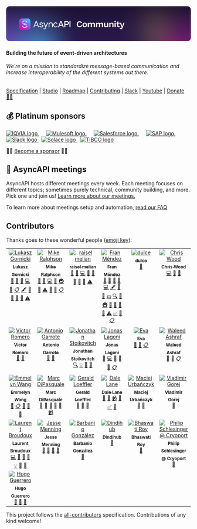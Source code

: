 <br>
 
 [![AsyncAPI Logo](./assets/github-repobanner-community.png)](https://www.asyncapi.com)

<h4 align="left">Building the future of event-driven architectures</h4>
<h6 align="left">We're on a mission to standardize message-based communication and increase interoperability of the different systems out there.</h6>
<p align="left">
  <a href="https://www.github.com/asyncapi/spec">Specification</a>
  |
  <a href="https://studio.asyncapi.com/">Studio</a>
  |
  <a href="https://www.asyncapi.com/roadmap">Roadmap</a>
  |
  <a href="./CONTRIBUTING.md">Contributing</a>
  |
  <a href="https://www.asyncapi.com/slack-invite">Slack</a>
  |
  <a href="https://www.youtube.com/channel/UCIz9zGwDLbrYQcDKVXdOstQ">Youtube</a>
  |
  <a href="https://opencollective.com/asyncapi">Donate 🙌🏾</a>
</p>

## 💰 Platinum sponsors
<p align="left">
  <a href="https://iqvia.com">
    <img src="./assets/iqvia.png" alt="IQVIA logo" height="40">
  </a>
  &nbsp;&nbsp;&nbsp;&nbsp;
  <a href="https://mulesoft.com">
    <img src="./assets/mulesoft.png" alt="Mulesoft logo" height="40">
  </a>
  &nbsp;&nbsp;&nbsp;&nbsp;
  <a href="https://salesforce.com">
    <img src="./assets/salesforce.png" alt="Salesforce logo" height="40">
  </a>
  &nbsp;&nbsp;&nbsp;&nbsp;
  <a href="https://sap.com">
    <img src="./assets/sap.svg" alt="SAP logo" height="40">
  </a>
  &nbsp;
  <a href="https://slack.com">
    <img src="./assets/slack.svg" alt="Slack logo" height="40">
  </a>
  &nbsp;
  <a href="https://solace.com">
    <img src="./assets/solace.png" alt="Solace logo" height="40">
  </a>
  &nbsp;
  <a href="https://tibco.com">
    <img src="./assets/tibco.png" alt="TIBCO logo" height="40">
  </a>
</p>

<p align="left">
  🙌🏾 <a href="https://opencollective.com/asyncapi">Become a sponsor</a> 🙌🏾
</p>

## 🤗 AsyncAPI meetings
AsyncAPI hosts different meetings every week. Each meeting focuses on different topics; sometimes purely technical, community building, and more. Pick one and join us! [Learn more about our meetings.](https://www.asyncapi.com/community/meetings)

To learn more about meetings setup and automation, [read our FAQ](https://github.com/asyncapi/community/blob/master/MEETINGS_ORGANIZATION.md)


## Contributors

Thanks goes to these wonderful people ([emoji key](https://allcontributors.org/docs/en/emoji-key)):

<!-- ALL-CONTRIBUTORS-LIST:START - Do not remove or modify this section -->
<!-- prettier-ignore-start -->
<!-- markdownlint-disable -->
<table>
  <tbody>
    <tr>
      <td align="center" valign="top" width="14.28%"><a href="http://resume.github.io/?derberg"><img src="https://avatars1.githubusercontent.com/u/6995927?v=4?s=100" width="100px;" alt="Lukasz Gornicki"/><br /><sub><b>Lukasz Gornicki</b></sub></a><br /><a href="https://github.com/asyncapi/community/commits?author=derberg" title="Documentation">📖</a> <a href="#ideas-derberg" title="Ideas, Planning, & Feedback">🤔</a> <a href="https://github.com/asyncapi/community/pulls?q=is%3Apr+reviewed-by%3Aderberg" title="Reviewed Pull Requests">👀</a> <a href="https://github.com/asyncapi/community/commits?author=derberg" title="Code">💻</a> <a href="#question-derberg" title="Answering Questions">💬</a> <a href="#eventOrganizing-derberg" title="Event Organizing">📋</a> <a href="#content-derberg" title="Content">🖋</a> <a href="#blog-derberg" title="Blogposts">📝</a> <a href="#tool-derberg" title="Tools">🔧</a> <a href="#talk-derberg" title="Talks">📢</a> <a href="#maintenance-derberg" title="Maintenance">🚧</a> <a href="https://github.com/asyncapi/community/commits?author=derberg" title="Tests">⚠️</a></td>
      <td align="center" valign="top" width="14.28%"><a href="http://mermade.github.io"><img src="https://avatars0.githubusercontent.com/u/21603?v=4?s=100" width="100px;" alt="Mike Ralphson"/><br /><sub><b>Mike Ralphson</b></sub></a><br /><a href="#question-MikeRalphson" title="Answering Questions">💬</a> <a href="https://github.com/asyncapi/community/commits?author=MikeRalphson" title="Documentation">📖</a> <a href="https://github.com/asyncapi/community/commits?author=MikeRalphson" title="Code">💻</a> <a href="#ideas-MikeRalphson" title="Ideas, Planning, & Feedback">🤔</a> <a href="#infra-MikeRalphson" title="Infrastructure (Hosting, Build-Tools, etc)">🚇</a> <a href="https://github.com/asyncapi/community/pulls?q=is%3Apr+reviewed-by%3AMikeRalphson" title="Reviewed Pull Requests">👀</a> <a href="https://github.com/asyncapi/community/commits?author=MikeRalphson" title="Tests">⚠️</a> <a href="#tool-MikeRalphson" title="Tools">🔧</a> <a href="#maintenance-MikeRalphson" title="Maintenance">🚧</a> <a href="#eventOrganizing-MikeRalphson" title="Event Organizing">📋</a></td>
      <td align="center" valign="top" width="14.28%"><a href="https://github.com/rmelian"><img src="https://avatars3.githubusercontent.com/u/4565267?v=4?s=100" width="100px;" alt="raisel melian"/><br /><sub><b>raisel melian</b></sub></a><br /><a href="#question-rmelian" title="Answering Questions">💬</a> <a href="https://github.com/asyncapi/community/issues?q=author%3Armelian" title="Bug reports">🐛</a> <a href="https://github.com/asyncapi/community/commits?author=rmelian" title="Code">💻</a> <a href="https://github.com/asyncapi/community/commits?author=rmelian" title="Documentation">📖</a> <a href="#ideas-rmelian" title="Ideas, Planning, & Feedback">🤔</a> <a href="#maintenance-rmelian" title="Maintenance">🚧</a> <a href="https://github.com/asyncapi/community/pulls?q=is%3Apr+reviewed-by%3Armelian" title="Reviewed Pull Requests">👀</a> <a href="#tool-rmelian" title="Tools">🔧</a> <a href="https://github.com/asyncapi/community/commits?author=rmelian" title="Tests">⚠️</a></td>
      <td align="center" valign="top" width="14.28%"><a href="http://www.fmvilas.com"><img src="https://avatars3.githubusercontent.com/u/242119?v=4?s=100" width="100px;" alt="Fran Méndez"/><br /><sub><b>Fran Méndez</b></sub></a><br /><a href="#question-fmvilas" title="Answering Questions">💬</a> <a href="https://github.com/asyncapi/community/issues?q=author%3Afmvilas" title="Bug reports">🐛</a> <a href="#blog-fmvilas" title="Blogposts">📝</a> <a href="#business-fmvilas" title="Business development">💼</a> <a href="https://github.com/asyncapi/community/commits?author=fmvilas" title="Code">💻</a> <a href="#content-fmvilas" title="Content">🖋</a> <a href="https://github.com/asyncapi/community/commits?author=fmvilas" title="Documentation">📖</a> <a href="#design-fmvilas" title="Design">🎨</a> <a href="#financial-fmvilas" title="Financial">💵</a> <a href="#fundingFinding-fmvilas" title="Funding Finding">🔍</a> <a href="#ideas-fmvilas" title="Ideas, Planning, & Feedback">🤔</a> <a href="#infra-fmvilas" title="Infrastructure (Hosting, Build-Tools, etc)">🚇</a> <a href="#maintenance-fmvilas" title="Maintenance">🚧</a> <a href="#plugin-fmvilas" title="Plugin/utility libraries">🔌</a> <a href="https://github.com/asyncapi/community/pulls?q=is%3Apr+reviewed-by%3Afmvilas" title="Reviewed Pull Requests">👀</a> <a href="#tool-fmvilas" title="Tools">🔧</a> <a href="https://github.com/asyncapi/community/commits?author=fmvilas" title="Tests">⚠️</a> <a href="#tutorial-fmvilas" title="Tutorials">✅</a> <a href="#talk-fmvilas" title="Talks">📢</a> <a href="#eventOrganizing-fmvilas" title="Event Organizing">📋</a></td>
      <td align="center" valign="top" width="14.28%"><a href="https://github.com/DulceDeLaRosa"><img src="https://avatars0.githubusercontent.com/u/389154?v=4?s=100" width="100px;" alt="dulce"/><br /><sub><b>dulce</b></sub></a><br /><a href="#design-DulceDeLaRosa" title="Design">🎨</a></td>
      <td align="center" valign="top" width="14.28%"><a href="https://github.com/SensibleWood"><img src="https://avatars2.githubusercontent.com/u/2420069?v=4?s=100" width="100px;" alt="Chris Wood"/><br /><sub><b>Chris Wood</b></sub></a><br /><a href="https://github.com/asyncapi/community/commits?author=SensibleWood" title="Code">💻</a> <a href="#ideas-SensibleWood" title="Ideas, Planning, & Feedback">🤔</a> <a href="https://github.com/asyncapi/community/commits?author=SensibleWood" title="Documentation">📖</a></td>
      <td align="center" valign="top" width="14.28%"><a href="https://github.com/jschabowsky"><img src="https://avatars1.githubusercontent.com/u/26606293?v=4?s=100" width="100px;" alt="Jonathan Schabowsky"/><br /><sub><b>Jonathan Schabowsky</b></sub></a><br /><a href="https://github.com/asyncapi/community/commits?author=jschabowsky" title="Documentation">📖</a> <a href="#fundingFinding-jschabowsky" title="Funding Finding">🔍</a> <a href="#ideas-jschabowsky" title="Ideas, Planning, & Feedback">🤔</a></td>
    </tr>
    <tr>
      <td align="center" valign="top" width="14.28%"><a href="https://github.com/vromero"><img src="https://avatars1.githubusercontent.com/u/1119553?v=4?s=100" width="100px;" alt="Victor Romero"/><br /><sub><b>Victor Romero</b></sub></a><br /><a href="#ideas-vromero" title="Ideas, Planning, & Feedback">🤔</a> <a href="https://github.com/asyncapi/community/pulls?q=is%3Apr+reviewed-by%3Avromero" title="Reviewed Pull Requests">👀</a></td>
      <td align="center" valign="top" width="14.28%"><a href="http://antoniogarrote.wordpress.com"><img src="https://avatars1.githubusercontent.com/u/8277?v=4?s=100" width="100px;" alt="Antonio Garrote"/><br /><sub><b>Antonio Garrote</b></sub></a><br /><a href="#ideas-antoniogarrote" title="Ideas, Planning, & Feedback">🤔</a> <a href="https://github.com/asyncapi/community/pulls?q=is%3Apr+reviewed-by%3Aantoniogarrote" title="Reviewed Pull Requests">👀</a></td>
      <td align="center" valign="top" width="14.28%"><a href="https://ramses.tech"><img src="https://avatars0.githubusercontent.com/u/9660342?v=4?s=100" width="100px;" alt="Jonathan Stoikovitch"/><br /><sub><b>Jonathan Stoikovitch</b></sub></a><br /><a href="#fundingFinding-jstoiko" title="Funding Finding">🔍</a> <a href="#example-jstoiko" title="Examples">💡</a> <a href="#ideas-jstoiko" title="Ideas, Planning, & Feedback">🤔</a> <a href="https://github.com/asyncapi/community/pulls?q=is%3Apr+reviewed-by%3Ajstoiko" title="Reviewed Pull Requests">👀</a></td>
      <td align="center" valign="top" width="14.28%"><a href="https://github.com/jonaslagoni"><img src="https://avatars1.githubusercontent.com/u/13396189?v=4?s=100" width="100px;" alt="Jonas Lagoni"/><br /><sub><b>Jonas Lagoni</b></sub></a><br /><a href="https://github.com/asyncapi/community/issues?q=author%3Ajonaslagoni" title="Bug reports">🐛</a> <a href="https://github.com/asyncapi/community/commits?author=jonaslagoni" title="Code">💻</a> <a href="https://github.com/asyncapi/community/commits?author=jonaslagoni" title="Documentation">📖</a> <a href="#ideas-jonaslagoni" title="Ideas, Planning, & Feedback">🤔</a> <a href="#question-jonaslagoni" title="Answering Questions">💬</a> <a href="#eventOrganizing-jonaslagoni" title="Event Organizing">📋</a></td>
      <td align="center" valign="top" width="14.28%"><a href="http://evamorcillo.com/"><img src="https://avatars3.githubusercontent.com/u/13051398?v=4?s=100" width="100px;" alt="Eva"/><br /><sub><b>Eva</b></sub></a><br /><a href="#ideas-evamorcillo" title="Ideas, Planning, & Feedback">🤔</a> <a href="#business-evamorcillo" title="Business development">💼</a> <a href="#eventOrganizing-evamorcillo" title="Event Organizing">📋</a></td>
      <td align="center" valign="top" width="14.28%"><a href="https://waleedashraf.me/"><img src="https://avatars0.githubusercontent.com/u/8335457?v=4?s=100" width="100px;" alt="Waleed Ashraf"/><br /><sub><b>Waleed Ashraf</b></sub></a><br /><a href="#talk-WaleedAshraf" title="Talks">📢</a> <a href="#tool-WaleedAshraf" title="Tools">🔧</a> <a href="#eventOrganizing-WaleedAshraf" title="Event Organizing">📋</a></td>
      <td align="center" valign="top" width="14.28%"><a href="https://github.com/jerzyn"><img src="https://avatars0.githubusercontent.com/u/1447151?v=4?s=100" width="100px;" alt="Andrzej Jarzyna"/><br /><sub><b>Andrzej Jarzyna</b></sub></a><br /><a href="#talk-jerzyn" title="Talks">📢</a> <a href="#eventOrganizing-jerzyn" title="Event Organizing">📋</a></td>
    </tr>
    <tr>
      <td align="center" valign="top" width="14.28%"><a href="https://linkedin.com/in/emmelyn"><img src="https://avatars1.githubusercontent.com/u/4294106?v=4?s=100" width="100px;" alt="Emmelyn Wang"/><br /><sub><b>Emmelyn Wang</b></sub></a><br /><a href="#blog-lifewingmate" title="Blogposts">📝</a> <a href="#eventOrganizing-lifewingmate" title="Event Organizing">📋</a> <a href="#ideas-lifewingmate" title="Ideas, Planning, & Feedback">🤔</a> <a href="https://github.com/asyncapi/community/commits?author=lifewingmate" title="Documentation">📖</a> <a href="#talk-lifewingmate" title="Talks">📢</a></td>
      <td align="center" valign="top" width="14.28%"><a href="https://marcd.dev"><img src="https://avatars0.githubusercontent.com/u/1815312?v=4?s=100" width="100px;" alt="Marc DiPasquale"/><br /><sub><b>Marc DiPasquale</b></sub></a><br /><a href="#blog-Mrc0113" title="Blogposts">📝</a> <a href="#talk-Mrc0113" title="Talks">📢</a> <a href="https://github.com/asyncapi/community/pulls?q=is%3Apr+reviewed-by%3AMrc0113" title="Reviewed Pull Requests">👀</a> <a href="https://github.com/asyncapi/community/issues?q=author%3AMrc0113" title="Bug reports">🐛</a> <a href="#ideas-Mrc0113" title="Ideas, Planning, & Feedback">🤔</a> <a href="#video-Mrc0113" title="Videos">📹</a></td>
      <td align="center" valign="top" width="14.28%"><a href="http://www.gerald-loeffler.net/"><img src="https://avatars.githubusercontent.com/u/1985716?v=4?s=100" width="100px;" alt="Gerald Loeffler"/><br /><sub><b>Gerald Loeffler</b></sub></a><br /><a href="https://github.com/asyncapi/community/commits?author=GeraldLoeffler" title="Documentation">📖</a> <a href="https://github.com/asyncapi/community/issues?q=author%3AGeraldLoeffler" title="Bug reports">🐛</a> <a href="#ideas-GeraldLoeffler" title="Ideas, Planning, & Feedback">🤔</a></td>
      <td align="center" valign="top" width="14.28%"><a href="http://dalelane.co.uk/"><img src="https://avatars.githubusercontent.com/u/1444788?v=4?s=100" width="100px;" alt="Dale Lane"/><br /><sub><b>Dale Lane</b></sub></a><br /><a href="#blog-dalelane" title="Blogposts">📝</a> <a href="#ideas-dalelane" title="Ideas, Planning, & Feedback">🤔</a> <a href="#video-dalelane" title="Videos">📹</a> <a href="#talk-dalelane" title="Talks">📢</a> <a href="#tutorial-dalelane" title="Tutorials">✅</a> <a href="https://github.com/asyncapi/community/commits?author=dalelane" title="Documentation">📖</a></td>
      <td align="center" valign="top" width="14.28%"><a href="https://github.com/magicmatatjahu"><img src="https://avatars.githubusercontent.com/u/20404945?v=4?s=100" width="100px;" alt="Maciej Urbańczyk"/><br /><sub><b>Maciej Urbańczyk</b></sub></a><br /><a href="https://github.com/asyncapi/community/pulls?q=is%3Apr+reviewed-by%3Amagicmatatjahu" title="Reviewed Pull Requests">👀</a> <a href="#ideas-magicmatatjahu" title="Ideas, Planning, & Feedback">🤔</a></td>
      <td align="center" valign="top" width="14.28%"><a href="https://vladimirgorej.com/"><img src="https://avatars.githubusercontent.com/u/193286?v=4?s=100" width="100px;" alt="Vladimir Gorej"/><br /><sub><b>Vladimir Gorej</b></sub></a><br /><a href="https://github.com/asyncapi/community/commits?author=char0n" title="Documentation">📖</a></td>
      <td align="center" valign="top" width="14.28%"><a href="http://www.lornajane.net/"><img src="https://avatars.githubusercontent.com/u/172607?v=4?s=100" width="100px;" alt="Lorna Jane Mitchell"/><br /><sub><b>Lorna Jane Mitchell</b></sub></a><br /><a href="#talk-lornajane" title="Talks">📢</a> <a href="#ideas-lornajane" title="Ideas, Planning, & Feedback">🤔</a></td>
    </tr>
    <tr>
      <td align="center" valign="top" width="14.28%"><a href="http://medium.com/@lbroudoux"><img src="https://avatars.githubusercontent.com/u/1538635?v=4?s=100" width="100px;" alt="Laurent Broudoux"/><br /><sub><b>Laurent Broudoux</b></sub></a><br /><a href="https://github.com/asyncapi/community/commits?author=lbroudoux" title="Code">💻</a> <a href="https://github.com/asyncapi/community/commits?author=lbroudoux" title="Documentation">📖</a> <a href="#blog-lbroudoux" title="Blogposts">📝</a> <a href="#talk-lbroudoux" title="Talks">📢</a> <a href="#example-lbroudoux" title="Examples">💡</a> <a href="#ideas-lbroudoux" title="Ideas, Planning, & Feedback">🤔</a> <a href="https://github.com/asyncapi/community/pulls?q=is%3Apr+reviewed-by%3Albroudoux" title="Reviewed Pull Requests">👀</a></td>
      <td align="center" valign="top" width="14.28%"><a href="https://github.com/jmenning-solace"><img src="https://avatars.githubusercontent.com/u/62108913?v=4?s=100" width="100px;" alt="Jesse Menning"/><br /><sub><b>Jesse Menning</b></sub></a><br /><a href="#blog-jmenning-solace" title="Blogposts">📝</a> <a href="#talk-jmenning-solace" title="Talks">📢</a> <a href="https://github.com/asyncapi/community/pulls?q=is%3Apr+reviewed-by%3Ajmenning-solace" title="Reviewed Pull Requests">👀</a> <a href="#ideas-jmenning-solace" title="Ideas, Planning, & Feedback">🤔</a></td>
      <td align="center" valign="top" width="14.28%"><a href="https://github.com/Barbanio"><img src="https://avatars.githubusercontent.com/u/77982319?v=4?s=100" width="100px;" alt="Barbanio González"/><br /><sub><b>Barbanio González</b></sub></a><br /><a href="#blog-Barbanio" title="Blogposts">📝</a></td>
      <td align="center" valign="top" width="14.28%"><a href="https://github.com/Dindihub"><img src="https://avatars.githubusercontent.com/u/100135497?v=4?s=100" width="100px;" alt="Dindihub"/><br /><sub><b>Dindihub</b></sub></a><br /><a href="https://github.com/asyncapi/community/commits?author=Dindihub" title="Documentation">📖</a></td>
      <td align="center" valign="top" width="14.28%"><a href="https://bhaswatiroy.github.io/Bhaswati-Roy-Portfolio/"><img src="https://avatars.githubusercontent.com/u/78029145?v=4?s=100" width="100px;" alt="Bhaswati Roy "/><br /><sub><b>Bhaswati Roy </b></sub></a><br /><a href="https://github.com/asyncapi/community/commits?author=BhaswatiRoy" title="Documentation">📖</a></td>
      <td align="center" valign="top" width="14.28%"><a href="https://github.com/philCryoport"><img src="https://avatars.githubusercontent.com/u/28901899?v=4?s=100" width="100px;" alt="Philip Schlesinger @ Cryoport"/><br /><sub><b>Philip Schlesinger @ Cryoport</b></sub></a><br /><a href="https://github.com/asyncapi/community/commits?author=philCryoport" title="Documentation">📖</a></td>
      <td align="center" valign="top" width="14.28%"><a href="http://blog.ineat-conseil.fr/"><img src="https://avatars.githubusercontent.com/u/5501911?v=4?s=100" width="100px;" alt="Ludovic Dussart"/><br /><sub><b>Ludovic Dussart</b></sub></a><br /><a href="#talk-M3lkior" title="Talks">📢</a> <a href="https://github.com/asyncapi/community/pulls?q=is%3Apr+reviewed-by%3AM3lkior" title="Reviewed Pull Requests">👀</a> <a href="#ideas-M3lkior" title="Ideas, Planning, & Feedback">🤔</a></td>
    </tr>
    <tr>
      <td align="center" valign="top" width="14.28%"><a href="http://twitter.com/hguerreroo"><img src="https://avatars.githubusercontent.com/u/1001939?v=4?s=100" width="100px;" alt="Hugo Guerrero"/><br /><sub><b>Hugo Guerrero</b></sub></a><br /><a href="#talk-hguerrero" title="Talks">📢</a> <a href="https://github.com/asyncapi/community/pulls?q=is%3Apr+reviewed-by%3Ahguerrero" title="Reviewed Pull Requests">👀</a> <a href="#ideas-hguerrero" title="Ideas, Planning, & Feedback">🤔</a></td>
    </tr>
  </tbody>
</table>

<!-- markdownlint-restore -->
<!-- prettier-ignore-end -->

<!-- ALL-CONTRIBUTORS-LIST:END -->

This project follows the [all-contributors](https://github.com/all-contributors/all-contributors) specification. Contributions of any kind welcome!
